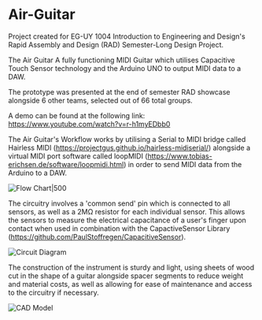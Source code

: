 # Air-Guitar
Project created for EG-UY 1004 Introduction to Engineering and Design's Rapid Assembly and Design (RAD) Semester-Long Design Project.

The Air Guitar A fully functioning MIDI Guitar which utilises Capacitive Touch Sensor technology and the Arduino UNO to output MIDI data to a DAW.

The prototype was presented at the end of semester RAD showcase alongside 6 other teams, selected out of 66 total groups.

A demo can be found at the following link: https://www.youtube.com/watch?v=r-h1myEDbb0

The Air Guitar's Workflow works by utilising a Serial to MIDI bridge called Hairless MIDI (https://projectgus.github.io/hairless-midiserial/) alongside a virtual MIDI port software called loopMIDI (https://www.tobias-erichsen.de/software/loopmidi.html) in order to send MIDI data from the Arduino to a DAW.

![Flow Chart|500](https://user-images.githubusercontent.com/59224547/227822123-f987106e-526c-4bcf-bfb4-4dc2a9d48f9b.jpeg)


The circuitry involves a 'common send' pin which is connected to all sensors, as well as a 2MΩ resistor for each individual sensor. This allows the sensors to measure the electrical capacitance of a user's finger upon contact when used in combination with the CapactiveSensor Library (https://github.com/PaulStoffregen/CapacitiveSensor).


![Circuit Diagram](https://user-images.githubusercontent.com/59224547/227822723-c28f9dfa-b48e-4d13-b3ff-c7b154a67e5b.png)


The construction of the instrument is sturdy and light, using sheets of wood cut in the shape of a guitar alongside spacer segments to reduce weight and material costs, as well as allowing for ease of maintenance and access to the circuitry if necessary.

![CAD Model](https://user-images.githubusercontent.com/59224547/227823453-a779e33b-d81f-4b35-be59-0225d275cd91.png)
